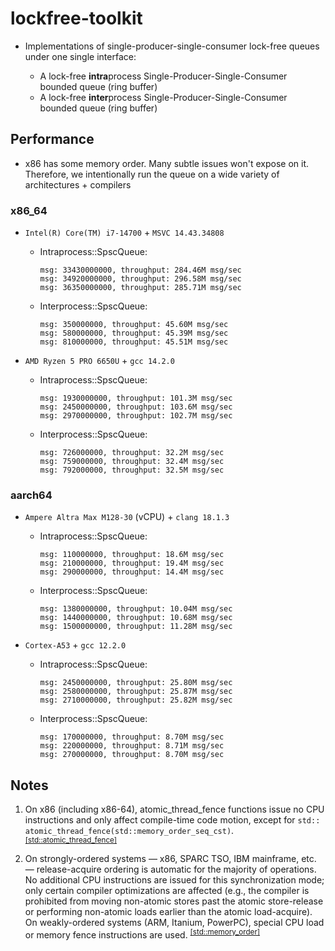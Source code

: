 # lockfree-toolkit

- Implementations of single-producer-single-consumer lock-free queues under one
  single interface:

    - A lock-free **intra**process Single-Producer-Single-Consumer bounded
      queue (ring buffer)
    - A lock-free **inter**process Single-Producer-Single-Consumer bounded
      queue (ring buffer)

## Performance

- x86 has some memory order. Many subtle issues won't expose on it. Therefore,
  we intentionally run the queue on a wide
  variety of architectures + compilers

### x86_64

- `Intel(R) Core(TM) i7-14700` + `MSVC 14.43.34808`
    - Intraprocess::SpscQueue:
      ```
      msg: 33430000000, throughput: 284.46M msg/sec
      msg: 34920000000, throughput: 296.58M msg/sec
      msg: 36350000000, throughput: 285.71M msg/sec
      ```

    - Interprocess::SpscQueue:
      ```
      msg: 350000000, throughput: 45.60M msg/sec
      msg: 580000000, throughput: 45.39M msg/sec
      msg: 810000000, throughput: 45.51M msg/sec

      ```

- `AMD Ryzen 5 PRO 6650U` + `gcc 14.2.0`
    - Intraprocess::SpscQueue:
      ```    
      msg: 1930000000, throughput: 101.3M msg/sec
      msg: 2450000000, throughput: 103.6M msg/sec
      msg: 2970000000, throughput: 102.7M msg/sec
      ```

    - Interprocess::SpscQueue:
      ```
      msg: 726000000, throughput: 32.2M msg/sec
      msg: 759000000, throughput: 32.4M msg/sec
      msg: 792000000, throughput: 32.5M msg/sec   
      ```

### aarch64

- `Ampere Altra Max M128-30` (vCPU) + `clang 18.1.3`

    - Intraprocess::SpscQueue:
      ```
      msg: 110000000, throughput: 18.6M msg/sec
      msg: 210000000, throughput: 19.4M msg/sec
      msg: 290000000, throughput: 14.4M msg/sec
      ```

    - Interprocess::SpscQueue:
      ```
      msg: 1380000000, throughput: 10.04M msg/sec
      msg: 1440000000, throughput: 10.68M msg/sec
      msg: 1500000000, throughput: 11.28M msg/sec
      ```

- `Cortex-A53` + `gcc 12.2.0`

    - Intraprocess::SpscQueue:
      ```
      msg: 2450000000, throughput: 25.80M msg/sec
      msg: 2580000000, throughput: 25.87M msg/sec
      msg: 2710000000, throughput: 25.82M msg/sec
      ```

    - Interprocess::SpscQueue:
      ```
      msg: 170000000, throughput: 8.70M msg/sec
      msg: 220000000, throughput: 8.71M msg/sec
      msg: 270000000, throughput: 8.70M msg/sec
      ```

## Notes

1. On x86 (including x86-64), atomic_thread_fence functions issue no CPU
   instructions and only affect compile-time code motion, except for `std::
   atomic_thread_fence(std::memory_order_seq_cst)`. <sup>[[std::atomic_thread_fence]](https://en.cppreference.com/w/cpp/atomic/atomic_thread_fence)</sup>

2. On strongly-ordered systems — x86, SPARC TSO, IBM mainframe, etc. —
   release-acquire ordering is automatic for the majority of operations. No
   additional CPU instructions are issued for this synchronization mode; only
   certain compiler optimizations are affected (e.g., the compiler is prohibited
   from moving non-atomic stores past the atomic store-release or performing
   non-atomic loads earlier than the atomic load-acquire). On weakly-ordered
   systems (ARM, Itanium, PowerPC), special CPU load or memory fence
   instructions are
   used. <sup>[[std::memory_order]](https://en.cppreference.com/w/cpp/atomic/memory_order#Release-Acquire_ordering)</sup>